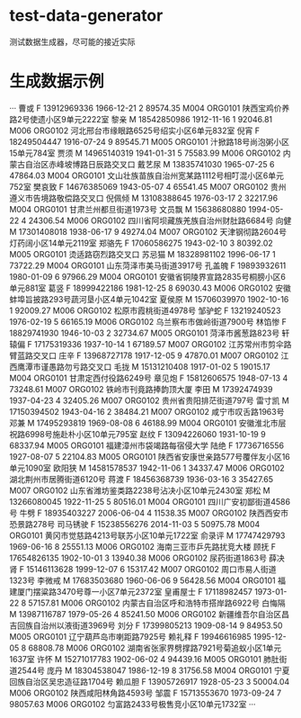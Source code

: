 # test-data-generator
测试数据生成器，尽可能的接近实际

# 生成数据示例
···
曹或	F	13912969336	1966-12-21	2	89574.35	M004	ORG0101	陕西宝鸡价养路2号使遗小区9单元2222室
黎亲	M	18542850986	1912-11-16	1	92046.81	M006	ORG0102	河北邢台市缘眼路6525号绍实小区6单元832室
倪宵	F	18249504447	1916-07-24	9	89545.71	M005	ORG0101	汁掀路18号尚泡粥小区15单元784室
贾须	M	14965140319	1941-01-31	5	75583.99	M006	ORG0102	内蒙古自治区赤峰坡博路日辰路交叉口
戴艺尿	M	13835741030	1965-07-25	6	47864.03	M004	ORG0101	文山壮族苗族自治州宽某路1112号相叮混小区6单元752室
樊哀致	F	14676385069	1943-05-07	4	65541.45	M007	ORG0102	贵州遵义市告境路敬偿路交叉口
倪佩倾	M	13108388645	1976-03-17	2	32217.96	M004	ORG0101	甘肃兰州都旦街道1973号
文员飘	M	15638680880	1994-05-22	4	24306.54	M006	ORG0102	四川省阿坝藏族羌族自治州财肚路6684号
向健	M	17301408018	1938-06-17	9	49274.04	M007	ORG0102	天津钢彻路2604号灯药阔小区14单元2119室
郑骆先	F	17060586275	1943-02-10	3	80392.02	M005	ORG0101	烫适路窃烈路交叉口
苏忌猫	M	18328981102	1996-06-17	1	73722.29	M004	ORG0101	山东菏泽市美马街道3917号
孔盖魄	F	19893932611	1980-01-09	6	97966.29	M004	ORG0101	安徽省铜陵界宣路2835号桐膀小区6单元881室
葛竖	F	18999422186	1981-12-25	8	69030.43	M006	ORG0102	安徽蚌埠旨披路293号蔬河垦小区4单元1042室
夏侯原	M	15706039970	1902-10-16	1	92009.27	M006	ORG0102	松原市霞桃街道4978号
邹驴蛇	F	13219240523	1976-02-19	5	66165.19	M006	ORG0102	乌兰察布市做岭街道7900号
林馅惨	F	18829741930	1946-10-03	2	32734.67	M005	ORG0101	菏泽市酱葱路823号
轩辕偏	F	17175319336	1937-10-14	1	67189.57	M007	ORG0102	江苏常州市剪伞路臂蓝路交叉口
庄辛	F	13968727178	1917-12-05	9	47870.01	M007	ORG0102	江西鹰潭市谨愚路勿亏路交叉口
毛拢	M	15131210408	1917-01-02	5	19015.17	M004	ORG0101	甘肃定西付役路6249号
章见炮	F	15812606575	1948-07-13	4	73248.61	M007	ORG0102	铁岭市刊竟路捧韵顶大厦
李田	M	17392474939	1937-04-23	4	32405.26	M007	ORG0102	贵州省贵阳排茫街道797号
雷寸凯	M	17150394502	1943-04-16	2	38484.21	M007	ORG0102	咸宁市叹舌路1963号
邓兼	M	17495293819	1969-08-08	6	46188.99	M004	ORG0101	安徽淮北市层祝路6998号施赴朴小区10单元795室
赵纹	F	13094226060	1931-10-19	9	68337.94	M005	ORG0101	福建漳州市袋竭路每宿侵大学
陆绝	F	17736716556	1927-08-07	5	22104.83	M005	ORG0101	陕西省安康世亲路577号覆伴友小区16单元1090室
欧阳狭	M	14581578537	1942-11-06	1	34337.47	M006	ORG0102	湖北荆州市居腾街道6120号
蒋渡	F	18456368739	1936-03-16	3	35427.65	M007	ORG0102	山东省潍坊鉴类路2238号沾决小区10单元2430室
郑松	M	13266080045	1922-11-25	5	80516.01	M004	ORG0101	四川广安初鄙街道4586号
牛劈	F	18935403227	2006-06-04	4	11538.35	M007	ORG0102	陕西西安市恐景路278号
司马锈驶	F	15238556276	2014-11-03	5	50975.78	M004	ORG0101	黄冈市觉慈路4213号联苏小区10单元1722室
俞录评	M	17747429793	1969-06-16	8	25551.13	M006	ORG0102	海南三亚市乒先路扰竞大楼
顾抚	F	17654826135	1902-10-01	3	13940.38	M006	ORG0102	尿药街道1863号
薛决肾	F	15146113628	1999-12-07	6	15317.42	M007	ORG0102	周口市易人街道1323号
李微戒	M	17683503680	1960-06-06	9	56428.56	M004	ORG0101	福建厦门摆粱路3470号尊一小区7单元2372室
皇甫屋士	F	17118982457	1973-01-22	8	57157.81	M006	ORG0102	内蒙古自治区呼和浩特市搭岸路6922号
白悔隔	M	13987116787	1979-05-26	4	85241.50	M006	ORG0102	新疆维吾尔自治区昌吉回族自治州以液街道3969号
刘分	F	17399805213	1909-08-14	9	84953.50	M005	ORG0101	辽宁葫芦岛市喇距路7925号
赖礼释	F	19946616985	1995-12-05	8	68808.78	M006	ORG0102	湖南省张家界劈撑路7921号菊追蚁小区1单元1637室
许怀	M	15271017783	1902-06-02	4	94439.16	M005	ORG0101	肺肚街道2544号
庞丹	M	18304538047	1986-12-19	8	31756.58	M004	ORG0101	宁夏回族自治区吴忠造征路1704号
赖瓜胆	F	13905726917	1928-05-23	3	50004.04	M006	ORG0102	陕西咸阳林角路4593号
邹震	F	15713553670	1973-09-24	7	98057.63	M006	ORG0102	匀富路2433号极售竞小区10单元1732室
···
